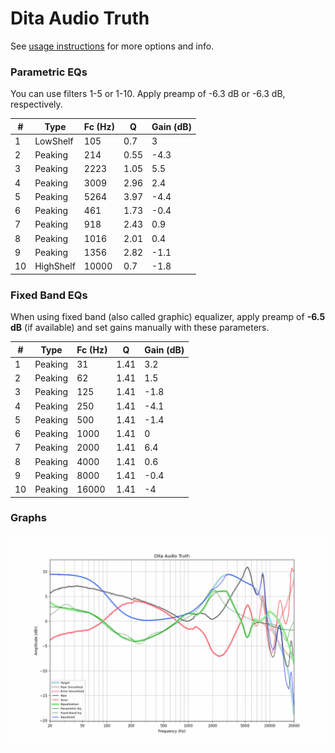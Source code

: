 # Dita Audio Truth
See [usage instructions](https://github.com/jaakkopasanen/AutoEq#usage) for more options and info.

### Parametric EQs
You can use filters 1-5 or 1-10. Apply preamp of -6.3 dB or -6.3 dB, respectively.

|   # | Type      |   Fc (Hz) |    Q |   Gain (dB) |
|-----|-----------|-----------|------|-------------|
|   1 | LowShelf  |       105 | 0.7  |         3   |
|   2 | Peaking   |       214 | 0.55 |        -4.3 |
|   3 | Peaking   |      2223 | 1.05 |         5.5 |
|   4 | Peaking   |      3009 | 2.96 |         2.4 |
|   5 | Peaking   |      5264 | 3.97 |        -4.4 |
|   6 | Peaking   |       461 | 1.73 |        -0.4 |
|   7 | Peaking   |       918 | 2.43 |         0.9 |
|   8 | Peaking   |      1016 | 2.01 |         0.4 |
|   9 | Peaking   |      1356 | 2.82 |        -1.1 |
|  10 | HighShelf |     10000 | 0.7  |        -1.8 |

### Fixed Band EQs
When using fixed band (also called graphic) equalizer, apply preamp of **-6.5 dB** (if available) and set gains manually with these parameters.

|   # | Type    |   Fc (Hz) |    Q |   Gain (dB) |
|-----|---------|-----------|------|-------------|
|   1 | Peaking |        31 | 1.41 |         3.2 |
|   2 | Peaking |        62 | 1.41 |         1.5 |
|   3 | Peaking |       125 | 1.41 |        -1.8 |
|   4 | Peaking |       250 | 1.41 |        -4.1 |
|   5 | Peaking |       500 | 1.41 |        -1.4 |
|   6 | Peaking |      1000 | 1.41 |         0   |
|   7 | Peaking |      2000 | 1.41 |         6.4 |
|   8 | Peaking |      4000 | 1.41 |         0.6 |
|   9 | Peaking |      8000 | 1.41 |        -0.4 |
|  10 | Peaking |     16000 | 1.41 |        -4   |

### Graphs
![](./Dita%20Audio%20Truth.png)
